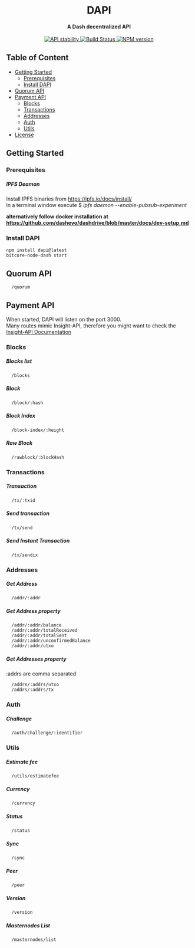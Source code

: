<h1 align="center">DAPI</h1>

<div align="center">
  <strong>A Dash decentralized API</strong>
</div>
<br />
<div align="center">
  <!-- Stability -->
  <a href="https://nodejs.org/api/documentation.html#documentation_stability_index">
    <img src="https://img.shields.io/badge/stability-stable-green.svg?style=flat-square"
      alt="API stability" />
  </a>
  <!-- Build Status -->
  <a href="https://travis-ci.com/dashevo/dapi">
    <img src="https://img.shields.io/travis/dashevo/dapi/master.svg?style=flat-square" alt="Build Status" />
  </a>
  <!-- NPM version -->
  <a href="https://npmjs.org/package/dapi">
    <img src="https://img.shields.io/npm/v/dapi.svg?style=flat-square" alt="NPM version" />
  </a>
</div>


## Table of Content
- [Getting Started](#getting-started)
    - [Prerequisites](#prerequisites)
    - [Install DAPI](#install-dapi)
- [Quorum API](#quorum-api)
- [Payment API](#payment-api)
    - [Blocks](#blocks)
    - [Transactions](#transactions)
    - [Addresses](#addresses)
    - [Auth](#auth)
    - [Utils](#utils)
- [License](https://github.com/dashevo/dapi/blob/master/LICENSE)

## Getting Started

###  Prerequisites
##### IPFS Deamon

Install IPFS binaries from https://ipfs.io/docs/install/  
In a terminal window execute $ _ipfs daemon --enable-pubsub-experiment_  

**alternatively follow docker installation at https://github.com/dashevo/dashdrive/blob/master/docs/dev-setup.md**  

### Install DAPI

```bashl
npm install dapi@latest
bitcore-node-dash start
```

## Quorum API
```
  /quorum
```

## Payment API

When started, DAPI will listen on the port 3000.  
Many routes mimic Insight-API, therefore you might want to check the [Insight-API Documentation](https://github.com/dashevo/insight-api-dash)

### Blocks
##### Blocks list
```
  /blocks
```
##### Block
```
  /block/:hash
```
##### Block Index
```
  /block-index/:height
```
##### Raw Block
```
  /rawblock/:blockHash
```

### Transactions
##### Transaction
```
  /tx/:txid
```
##### Send transaction
```
  /tx/send
```
##### Send Instant Transaction
```
  /tx/sendix
```

### Addresses
##### Get Address
```
  /addr/:addr
```
##### Get Address property 
```
  /addr/:addr/balance
  /addr/:addr/totalReceived
  /addr/:addr/totalSent
  /addr/:addr/unconfirmedBalance
  /addr/:addr/utxo
```
##### Get Addresses property 
:addrs are comma separated
```
  /addrs/:addrs/utxo
  /addrs/:addrs/tx
```

### Auth
##### Challenge
```
  /auth/challenge/:identifier
```
### Utils
##### Estimate fee
```
  /utils/estimatefee
```
##### Currency
```
  /currency
```
##### Status
```
  /status
```
##### Sync
```
  /sync
```
##### Peer
```
  /peer
```
##### Version
```
  /version
```
##### Masternodes List
```
  /masternodes/list
```




